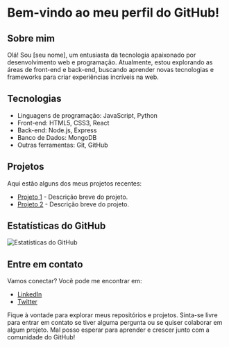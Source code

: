 # Bem-vindo ao meu perfil do GitHub!

## Sobre mim

Olá! Sou [seu nome], um entusiasta da tecnologia apaixonado por desenvolvimento web e programação. Atualmente, estou explorando as áreas de front-end e back-end, buscando aprender novas tecnologias e frameworks para criar experiências incríveis na web.

## Tecnologias

- Linguagens de programação: JavaScript, Python
- Front-end: HTML5, CSS3, React
- Back-end: Node.js, Express
- Banco de Dados: MongoDB
- Outras ferramentas: Git, GitHub

## Projetos

Aqui estão alguns dos meus projetos recentes:

- [Projeto 1](link_para_projeto_1) - Descrição breve do projeto.
- [Projeto 2](link_para_projeto_2) - Descrição breve do projeto.

## Estatísticas do GitHub

![Estatísticas do GitHub](https://github-readme-stats.vercel.app/api?username=seu_usuario_github&show_icons=true&count_private=true&hide=prs&theme=radical)

## Entre em contato

Vamos conectar? Você pode me encontrar em:

- [LinkedIn](seu_perfil_linkedin)
- [Twitter](seu_perfil_twitter)

Fique à vontade para explorar meus repositórios e projetos. Sinta-se livre para entrar em contato se tiver alguma pergunta ou se quiser colaborar em algum projeto. Mal posso esperar para aprender e crescer junto com a comunidade do GitHub!

